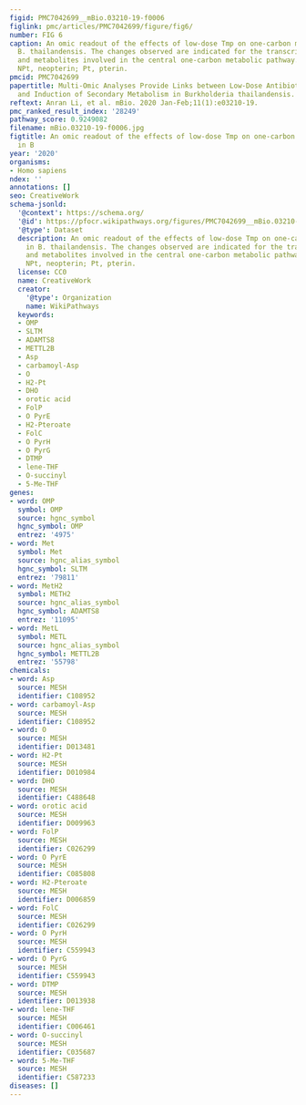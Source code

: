 ```yaml
---
figid: PMC7042699__mBio.03210-19-f0006
figlink: pmc/articles/PMC7042699/figure/fig6/
number: FIG 6
caption: An omic readout of the effects of low-dose Tmp on one-carbon metabolism in
  B. thailandensis. The changes observed are indicated for the transcripts, proteins,
  and metabolites involved in the central one-carbon metabolic pathway. DHO, dihydroorotate;
  NPt, neopterin; Pt, pterin.
pmcid: PMC7042699
papertitle: Multi-Omic Analyses Provide Links between Low-Dose Antibiotic Treatment
  and Induction of Secondary Metabolism in Burkholderia thailandensis.
reftext: Anran Li, et al. mBio. 2020 Jan-Feb;11(1):e03210-19.
pmc_ranked_result_index: '28249'
pathway_score: 0.9249082
filename: mBio.03210-19-f0006.jpg
figtitle: An omic readout of the effects of low-dose Tmp on one-carbon metabolism
  in B
year: '2020'
organisms:
- Homo sapiens
ndex: ''
annotations: []
seo: CreativeWork
schema-jsonld:
  '@context': https://schema.org/
  '@id': https://pfocr.wikipathways.org/figures/PMC7042699__mBio.03210-19-f0006.html
  '@type': Dataset
  description: An omic readout of the effects of low-dose Tmp on one-carbon metabolism
    in B. thailandensis. The changes observed are indicated for the transcripts, proteins,
    and metabolites involved in the central one-carbon metabolic pathway. DHO, dihydroorotate;
    NPt, neopterin; Pt, pterin.
  license: CC0
  name: CreativeWork
  creator:
    '@type': Organization
    name: WikiPathways
  keywords:
  - OMP
  - SLTM
  - ADAMTS8
  - METTL2B
  - Asp
  - carbamoyl-Asp
  - O
  - H2-Pt
  - DHO
  - orotic acid
  - FolP
  - O PyrE
  - H2-Pteroate
  - FolC
  - O PyrH
  - O PyrG
  - DTMP
  - lene-THF
  - O-succinyl
  - 5-Me-THF
genes:
- word: OMP
  symbol: OMP
  source: hgnc_symbol
  hgnc_symbol: OMP
  entrez: '4975'
- word: Met
  symbol: Met
  source: hgnc_alias_symbol
  hgnc_symbol: SLTM
  entrez: '79811'
- word: MetH2
  symbol: METH2
  source: hgnc_alias_symbol
  hgnc_symbol: ADAMTS8
  entrez: '11095'
- word: MetL
  symbol: METL
  source: hgnc_alias_symbol
  hgnc_symbol: METTL2B
  entrez: '55798'
chemicals:
- word: Asp
  source: MESH
  identifier: C108952
- word: carbamoyl-Asp
  source: MESH
  identifier: C108952
- word: O
  source: MESH
  identifier: D013481
- word: H2-Pt
  source: MESH
  identifier: D010984
- word: DHO
  source: MESH
  identifier: C488648
- word: orotic acid
  source: MESH
  identifier: D009963
- word: FolP
  source: MESH
  identifier: C026299
- word: O PyrE
  source: MESH
  identifier: C085808
- word: H2-Pteroate
  source: MESH
  identifier: D006859
- word: FolC
  source: MESH
  identifier: C026299
- word: O PyrH
  source: MESH
  identifier: C559943
- word: O PyrG
  source: MESH
  identifier: C559943
- word: DTMP
  source: MESH
  identifier: D013938
- word: lene-THF
  source: MESH
  identifier: C006461
- word: O-succinyl
  source: MESH
  identifier: C035687
- word: 5-Me-THF
  source: MESH
  identifier: C587233
diseases: []
---
```

